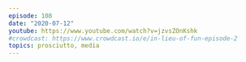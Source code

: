 ```yaml
---
episode: 108
date: "2020-07-12"
youtube: https://www.youtube.com/watch?v=jzvsZOnKshk
#crowdcast: https://www.crowdcast.io/e/in-lieu-of-fun-episode-2
topics: prosciutto, media
---
```

